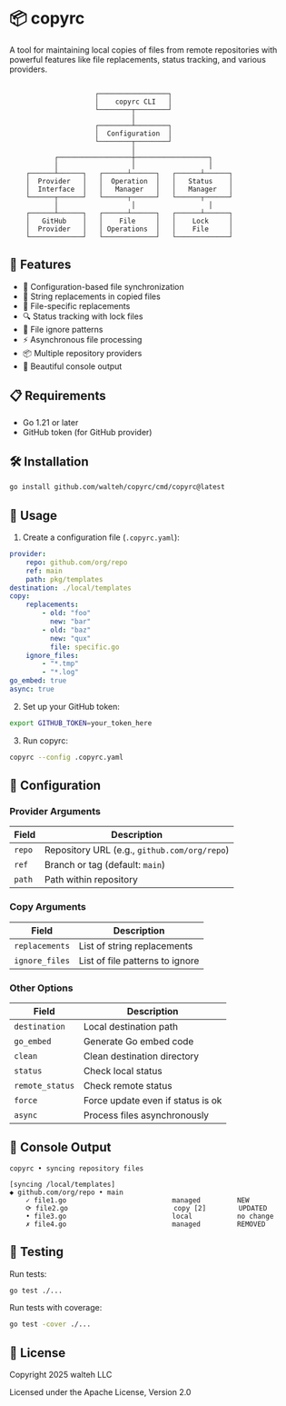 # 📦 copyrc

A tool for maintaining local copies of files from remote repositories with powerful features like file replacements, status tracking, and various providers.

```ascii

                     ┌─────────────────┐
                     │    copyrc CLI   │
                     └────────┬────────┘
                              │
                     ┌────────┴────────┐
                     │  Configuration  │
                     └────────┬────────┘
                              │
           ┌──────────────────┼──────────────────┐
           │                  │                  │
    ┌──────┴──────┐   ┌──────┴──────┐   ┌──────┴──────┐
    │  Provider   │   │  Operation  │   │   Status    │
    │  Interface  │   │   Manager   │   │   Manager   │
    └──────┬──────┘   └──────┬──────┘   └──────┬──────┘
           │                  │                  │
    ┌──────┴──────┐   ┌──────┴──────┐   ┌──────┴──────┐
    │   GitHub    │   │    File     │   │    Lock     │
    │  Provider   │   │ Operations  │   │    File     │
    └─────────────┘   └─────────────┘   └─────────────┘
```

## 🚀 Features

-   📝 Configuration-based file synchronization
-   🔄 String replacements in copied files
-   🎯 File-specific replacements
-   🔍 Status tracking with lock files
-   🚫 File ignore patterns
-   ⚡️ Asynchronous file processing
-   📦 Multiple repository providers
-   🎨 Beautiful console output

## 📋 Requirements

-   Go 1.21 or later
-   GitHub token (for GitHub provider)

## 🛠️ Installation

```bash
go install github.com/walteh/copyrc/cmd/copyrc@latest
```

## 🎯 Usage

1. Create a configuration file (`.copyrc.yaml`):

```yaml
provider:
    repo: github.com/org/repo
    ref: main
    path: pkg/templates
destination: ./local/templates
copy:
    replacements:
        - old: "foo"
          new: "bar"
        - old: "baz"
          new: "qux"
          file: specific.go
    ignore_files:
        - "*.tmp"
        - "*.log"
go_embed: true
async: true
```

2. Set up your GitHub token:

```bash
export GITHUB_TOKEN=your_token_here
```

3. Run copyrc:

```bash
copyrc --config .copyrc.yaml
```

## 🔧 Configuration

### Provider Arguments

| Field  | Description                                  |
| ------ | -------------------------------------------- |
| `repo` | Repository URL (e.g., `github.com/org/repo`) |
| `ref`  | Branch or tag (default: `main`)              |
| `path` | Path within repository                       |

### Copy Arguments

| Field          | Description                     |
| -------------- | ------------------------------- |
| `replacements` | List of string replacements     |
| `ignore_files` | List of file patterns to ignore |

### Other Options

| Field           | Description                       |
| --------------- | --------------------------------- |
| `destination`   | Local destination path            |
| `go_embed`      | Generate Go embed code            |
| `clean`         | Clean destination directory       |
| `status`        | Check local status                |
| `remote_status` | Check remote status               |
| `force`         | Force update even if status is ok |
| `async`         | Process files asynchronously      |

## 🎨 Console Output

```
copyrc • syncing repository files

[syncing /local/templates]
◆ github.com/org/repo • main
    ✓ file1.go                          managed         NEW
    ⟳ file2.go                          copy [2]        UPDATED
    • file3.go                          local           no change
    ✗ file4.go                          managed         REMOVED
```

## 🧪 Testing

Run tests:

```bash
go test ./...
```

Run tests with coverage:

```bash
go test -cover ./...
```

## 📝 License

Copyright 2025 walteh LLC

Licensed under the Apache License, Version 2.0
